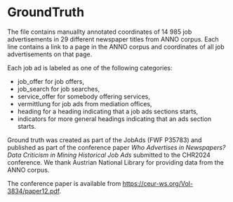# GroundTruth
The file contains manuallty annotated coordinates of 14 985 job advertisements in 29 different newspaper titles from ANNO corpus. Each line contains a link to a page in the ANNO corpus and coordinates of all job advertisements on that page.

Each job ad is labeled as one of the following categories:
- job_offer for job offers,
- job_search for job searches,
- service_offer for somebody offering services,
- vermittlung for job ads from mediation offices,
- heading for a heading indicating that a job ads sections starts,
- indicators for more general headings indicating that an ads section starts.

Ground truth was created as part of the JobAds (FWF P35783) and published as part of the conference paper _Who Advertises in Newspapers? Data Criticism in Mining Historical Job Ads_ submitted to the CHR2024 conference. We thank Austrian National Library for providing data from the ANNO corpus.

The conference paper is available from https://ceur-ws.org/Vol-3834/paper12.pdf.

